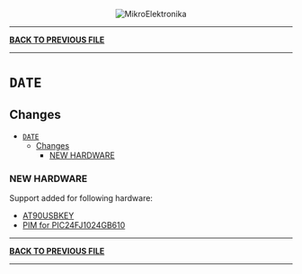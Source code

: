 <p align="center">
  <img src="http://www.mikroe.com/img/designs/beta/logo_small.png?raw=true" alt="MikroElektronika"/>
</p>

---

**[BACK TO PREVIOUS FILE](../changelog.md)**

---

# `DATE`

## Changes

- [`DATE`](#date)
  - [Changes](#changes)
    - [NEW HARDWARE](#new-hardware)

### NEW HARDWARE

Support added for following hardware:

+ [AT90USBKEY](https://www.microchip.com/en-us/development-tool/AT90USBKEY2)
+ [PIM for PIC24FJ1024GB610](https://www.microchip.com/en-us/development-tool/MA240023)

---

**[BACK TO PREVIOUS FILE](../changelog.md)**

---
